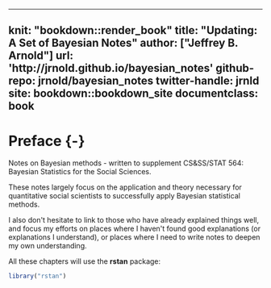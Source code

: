 
---
knit: "bookdown::render_book"
title: "Updating: A Set of Bayesian Notes"
author: ["Jeffrey B. Arnold"]
url: 'http\://jrnold.github.io/bayesian_notes'
github-repo: jrnold/bayesian_notes
twitter-handle: jrnld
site: bookdown::bookdown_site
documentclass: book
---

# Preface {-}

Notes on Bayesian methods - written to supplement CS&SS/STAT 564: Bayesian Statistics for the Social Sciences.

These notes largely focus on the application and theory necessary for quantitative social scientists to successfully apply Bayesian statistical methods.

I also don't hesitate to link to those who have already explained things well, and focus my efforts on places where I haven't found good explanations (or explanations I understand), or places where I need to write notes to deepen my own understanding.

All these chapters will use the **rstan** package:

```r
library("rstan")
```

